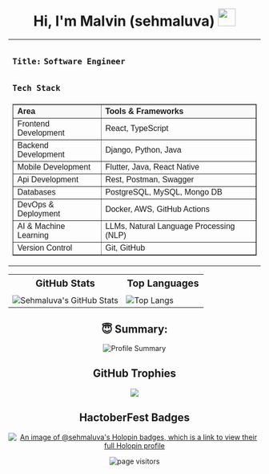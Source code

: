 <h1 align="center">Hi, I'm Malvin (sehmaluva) <img src="https://media.giphy.com/media/hvRJCLFzcasrR4ia7z/giphy.gif" width="35px"></h1>

<table border="0" width="100%" cellpadding="10" align="center">
  <tr>
    <td valign="top" width="50%" style="font-family: Arial, sans-serif; line-height: 1.6;">
      

### `Title:` `Software Engineer`
  
###  `Tech Stack`
<table border="1" cellpadding="8" cellspacing="0" style="border-collapse: collapse; font-family: Arial, sans-serif; width: 100%;">
  <thead style="background-color: #f9f9f9;">
    <tr>
      <th align="left">Area</th>
      <th align="left">Tools & Frameworks</th>
    </tr>
  </thead>
  <tbody>
    <tr>
      <td>Frontend Development</td>
      <td>React, TypeScript</td>
    </tr>
    <tr>
      <td>Backend Development</td>
      <td>Django, Python, Java</td>
    </tr>
    <tr>
      <td>Mobile Development</td>
      <td>Flutter, Java, React Native</td>
    </tr>
    <tr>
      <td>Api Development</td>
      <td>Rest, Postman, Swagger</td>
    </tr>
    <tr>
      <td>Databases</td>
      <td>PostgreSQL, MySQL, Mongo DB</td>
    </tr>
    <tr>
      <td>DevOps & Deployment</td>
      <td>Docker, AWS, GitHub Actions</td>
    </tr>
    <tr>
      <td>AI & Machine Learning</td>
      <td>LLMs, Natural Language Processing (NLP)</td>
    </tr>
    <tr>
      <td>Version Control</td>
      <td>Git, GitHub</td>
    </tr>
  </tbody>
</table>

</td>
  </tr>
</table>

<div align="center">
  <table border="0">
    <tr>
      <th style="font-size: 1.2em; padding-bottom: 10px;">GitHub Stats </th>
      <th style="font-size: 1.2em; padding-bottom: 10px;">Top Languages </th>
    </tr>
    <tr>
      <!-- GitHub Stats -->
      <td>
        <img src="https://github-readme-stats.vercel.app/api?username=sehmaluva&show_icons=true&theme=algolia" alt="Sehmaluva's GitHub Stats">
      </td>
      <!-- Top Languages -->
      <td>
        <img src="https://github-readme-stats.vercel.app/api/top-langs/?username=sehmaluva&layout=compact&theme=algolia" alt="Top Langs">
      </td>
    </tr>
  </table>
  
  ## 😇 Summary:
  
  ![Profile Summary](https://github-profile-summary-cards.vercel.app/api/cards/profile-details?username=sehmaluva&theme=algolia)

## GitHub Trophies

   ![](https://github-profile-trophy.vercel.app/?username=sehmaluva&theme=dracula&no-frame=false&no-bg=true&margin-w=4)
   
## HactoberFest Badges

[![An image of @sehmaluva's Holopin badges, which is a link to view their full Holopin profile](https://holopin.me/sehmaluva)](https://holopin.io/@sehmaluva)
   
  <p align="center">
    <img src="https://komarev.com/ghpvc/?username=sehmaluva&label=Vashanyi&color=000080" alt="page visitors" />
  </p>
</div>



<!---
sehmaluva/sehmaluva is a ✨ special ✨ repository because its `README.md` (this file) appears on your GitHub profile.
You can click the Preview link to take a look at your changes.
--->
